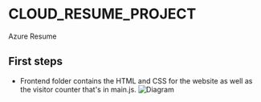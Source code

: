 # CLOUD_RESUME_PROJECT
Azure Resume

## First steps
- Frontend folder contains the HTML and CSS for the website as well as the visitor counter that's in main.js.
![Diagram ](https://user-images.githubusercontent.com/123847780/217163226-aa713754-73ec-4a2a-bdf1-393ed481dd7b.jpg)

